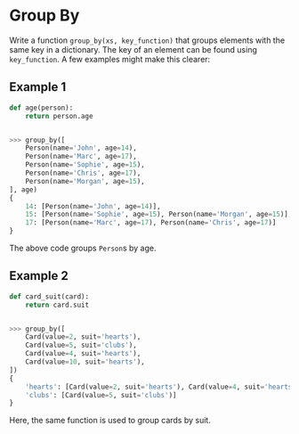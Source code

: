 # Group By

Write a function `group_by(xs, key_function)` that groups elements with the same key in a dictionary.
The key of an element can be found using `key_function`.
A few examples might make this clearer:

## Example 1

```python
def age(person):
    return person.age


>>> group_by([
    Person(name='John', age=14),
    Person(name='Marc', age=17),
    Person(name='Sophie', age=15),
    Person(name='Chris', age=17),
    Person(name='Morgan', age=15),
], age)
{
    14: [Person(name='John', age=14)],
    15: [Person(name='Sophie', age=15), Person(name='Morgan', age=15)],
    17: [Person(name='Marc', age=17), Person(name='Chris', age=17)]
}
```

The above code groups `Person`s by age.

## Example 2

```python
def card_suit(card):
    return card.suit


>>> group_by([
    Card(value=2, suit='hearts'),
    Card(value=5, suit='clubs'),
    Card(value=4, suit='hearts'),
    Card(value=10, suit='hearts'),
])
{
    'hearts': [Card(value=2, suit='hearts'), Card(value=4, suit='hearts'), Card(value=10, suit='hearts')],
    'clubs': [Card(value=5, suit='clubs')]
}
```

Here, the same function is used to group cards by suit.
